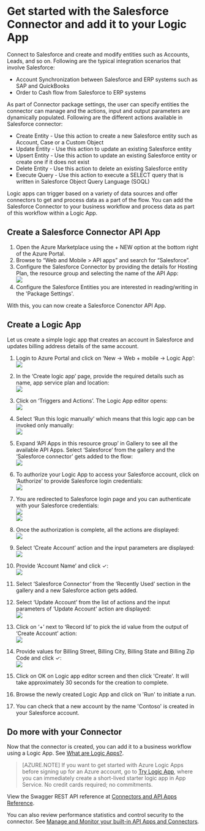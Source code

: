<properties
   pageTitle="Using the Salesforce Connector in Logic Apps | Microsoft Azure App Service"
   description="How to create and configure the Salesforce Connector or API app and use it in a logic app in Azure App Service"
   services="app-service\logic"
   documentationCenter=".net,nodejs,java"
   authors="anuragdalmia"
   manager="dwrede"
   editor=""/>

<tags
   ms.service="app-service-logic"
   ms.devlang="multiple"
   ms.topic="article"
   ms.tgt_pltfrm="na"
   ms.workload="integration"
   ms.date="11/30/2015"
   ms.author="sameerch"/>


# Get started with the Salesforce Connector and add it to your Logic App
Connect to Salesforce and create and modify entities such as Accounts, Leads, and so on. Following are the typical integration scenarios that involve Salesforce:

- Account Synchronization between Salesforce and ERP systems such as SAP and QuickBooks
- Order to Cash flow from Salesforce to ERP systems

As part of Connector package settings, the user can specify entities the connector can manage and the actions, input and output parameters are dynamically populated. Following are the different actions available in Salesforce connector:

- Create Entity - Use this action to create a new Salesforce entity such as Account, Case or a Custom Object
- Update Entity - Use this action to update an existing Salesforce entity
- Upsert Entity - Use this action to update an existing Salesforce entity or create one if it does not exist
- Delete Entity - Use this action to delete an existing Salesforce entity
- Execute Query - Use this action to execute a SELECT query that is written in Salesforce Object Query Language (SOQL)

Logic apps can trigger based on a variety of data sources and offer connectors to get and process data as a part of the flow. You can add the Salesforce Connector to your business workflow and process data as part of this workflow within a Logic App. 


## Create a Salesforce Connector API App
1.  Open the Azure Marketplace using the + NEW option at the bottom right of the Azure Portal.
2.  Browse to “Web and Mobile > API apps” and search for “Salesforce”.
3.  Configure the Salesforce Connector by providing the details for Hosting Plan, the resource group and selecting the name of the API App:  
![][15]
4. Configure the Salesforce Entities you are interested in reading/writing in the 'Package Settings'.

With this, you can now create a Salesforce Conenctor API App.


## Create a Logic App
Let us create a simple logic app that creates an account in Salesforce and updates billing address details of the same account.

1.  Login to Azure Portal and click on ‘New -> Web + mobile -> Logic App’:  
![][1]

2.  In the ‘Create logic app’ page, provide the required details such as name, app service plan and location:  
![][2]

3.  Click on ‘Triggers and Actions’. The Logic App editor opens:  
![][3]

4.  Select ‘Run this logic manually’ which means that this logic app can be invoked only manually:  
![][4]

5.  Expand ‘API Apps in this resource group’ in Gallery to see all the available API Apps. Select ‘Salesforce’ from the gallery and the ‘Salesforce connector’ gets added to the flow:  
![][5]

8.  To authorize your Logic App to access your Salesforce account, click on ‘Authorize’ to provide Salesforce login credentials:  
![][6]

9.  You are redirected to Salesforce login page and you can authenticate with your Salesforce credentials:  
![][7]  
![][8]

10. Once the authorization is complete, all the actions are displayed:  
![][9]

11. Select ‘Create Account’ action and the input parameters are displayed:  
![][10]

12. Provide ‘Account Name’ and click ✓:  
![][11]

13. Select ‘Salesforce Connector’ from the ‘Recently Used’ section in the gallery and a new Salesforce action gets added.

14. Select ‘Update Account’ from the list of actions and the input parameters of ‘Update Account’ action are displayed:  
![][12]

15. Click on ‘+’ next to ‘Record Id’ to pick the id value from the output of ‘Create Account’ action:  
![][13]

16. Provide values for Billing Street, Billing City, Billing State and Billing Zip Code and click ✓:  
![][14]

17. Click on OK on Logic app editor screen and then click 'Create'. It will take approximately 30 seconds for the creation to complete.

18. Browse the newly created Logic App and click on 'Run' to initiate a run.

19. You can check that a new account by the name 'Contoso' is created in your Salesforce account.

## Do more with your Connector
Now that the connector is created, you can add it to a business workflow using a Logic App. See [What are Logic Apps?](app-service-logic-what-are-logic-apps.md).

>[AZURE.NOTE] If you want to get started with Azure Logic Apps before signing up for an Azure account, go to [Try Logic App](https://tryappservice.azure.com/?appservice=logic), where you can immediately create a short-lived starter logic app in App Service. No credit cards required; no commitments.

View the Swagger REST API reference at [Connectors and API Apps Reference](http://go.microsoft.com/fwlink/p/?LinkId=529766).

You can also review performance statistics and control security to the connector. See [Manage and Monitor your built-in API Apps and Connectors](app-service-logic-monitor-your-connectors.md).

<!--Image references-->
[1]: ./media/app-service-logic-connector-salesforce/1_New_Logic_App.png
[2]: ./media/app-service-logic-connector-salesforce/2_Logic_App_Settings.png
[3]: ./media/app-service-logic-connector-salesforce/3_Logic_App_Editor.png
[4]: ./media/app-service-logic-connector-salesforce/4_Manual_Logic_App.png
[5]: ./media/app-service-logic-connector-salesforce/5_Select_Salesforce_Gallery.png
[6]: ./media/app-service-logic-connector-salesforce/6_Salesforce_Authorize.png
[7]: ./media/app-service-logic-connector-salesforce/7_Salesforce_Login.png
[8]: ./media/app-service-logic-connector-salesforce/8_Salesforce_User_Consent.png
[9]: ./media/app-service-logic-connector-salesforce/9_Salesforce_Actions.png
[10]: ./media/app-service-logic-connector-salesforce/10_Salesforce_Create_Account.png
[11]: ./media/app-service-logic-connector-salesforce/11_Create_Account_OK.png
[12]: ./media/app-service-logic-connector-salesforce/12_Salesforce_Update_Account.png
[13]: ./media/app-service-logic-connector-salesforce/13_Record_ID_from_Create.png
[14]: ./media/app-service-logic-connector-salesforce/14_Update_Account_Address.png
[15]: ./media/app-service-logic-connector-salesforce/15_Create_new_salesforce_connector.png

